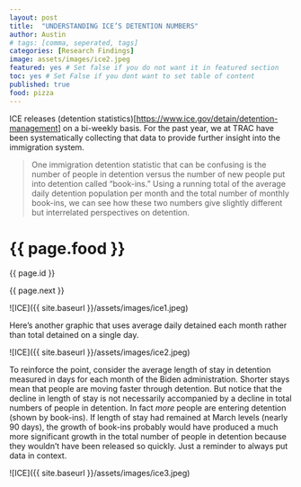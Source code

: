 ```yaml
---
layout: post
title:  "UNDERSTANDING ICE’S DETENTION NUMBERS"
author: Austin
# tags: [comma, seperated, tags]
categories: [Research Findings]
image: assets/images/ice2.jpeg
featured: yes # Set false if you do not want it in featured section
toc: yes # Set False if you dont want to set table of content 
published: true
food: pizza
---
```

ICE releases (detention statistics)[https://www.ice.gov/detain/detention-management] on a bi-weekly basis. For the past year, we at TRAC have been systematically collecting that data to provide further insight into the immigration system.

> One immigration detention statistic that can be confusing is the number of people in detention versus the number of new people put into detention called “book-ins.” Using a running total of the average daily detention population per month and the total number of monthly book-ins, we can see how these two numbers give slightly different but interrelated perspectives on detention.

<h1>{{ page.food }}</h1>

{{ page.id }}

{{ page.next }}

![ICE]({{ site.baseurl }}/assets/images/ice1.jpeg)

Here’s another graphic that uses average daily detained each month rather than total detained on a single day.

![ICE]({{ site.baseurl }}/assets/images/ice2.jpeg)

To reinforce the point, consider the average length of stay in detention measured in days for each month of the Biden administration. Shorter stays mean that people are moving faster through detention. But notice that the decline in length of stay is not necessarily accompanied by a decline in total numbers of people in detention. In fact *more* people are entering detention (shown by book-ins). If length of stay had remained at March levels (nearly 90 days), the growth of book-ins probably would have produced a much more significant growth in the total number of people in detention because they wouldn’t have been released so quickly. Just a reminder to always put data in context.

![ICE]({{ site.baseurl }}/assets/images/ice3.jpeg)
